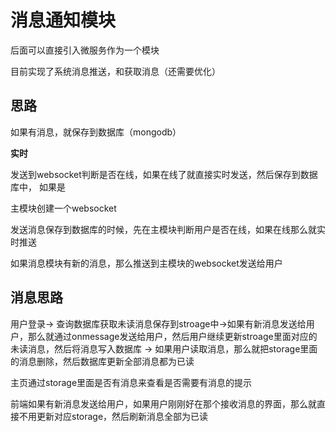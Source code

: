 # 消息通知模块

后面可以直接引入微服务作为一个模块

目前实现了系统消息推送，和获取消息（还需要优化）



## 思路
如果有消息，就保存到数据库（mongodb）

**实时**

发送到websocket判断是否在线，如果在线了就直接实时发送，然后保存到数据库中，
如果是


主模块创建一个websocket

发送消息保存到数据库的时候，先在主模块判断用户是否在线，如果在线那么就实时推送

如果消息模块有新的消息，那么推送到主模块的websocket发送给用户

## 消息思路

用户登录-> 查询数据库获取未读消息保存到stroage中->如果有新消息发送给用户，那么就通过onmessage发送给用户，然后用户继续更新stroage里面对应的未读消息，然后将消息写入数据库
-> 如果用户读取消息，那么就把storage里面的消息删除，然后数据库更新全部消息都为已读

主页通过storage里面是否有消息来查看是否需要有消息的提示

前端如果有新消息发送给用户，如果用户刚刚好在那个接收消息的界面，那么就直接不用更新对应storage，然后刷新消息全部为已读